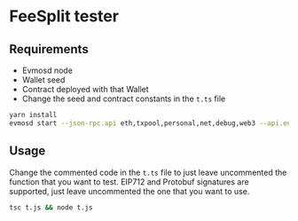 # FeeSplit tester

## Requirements

- Evmosd node
- Wallet seed
- Contract deployed with that Wallet
- Change the seed and contract constants in the `t.ts` file

```sh
yarn install
evmosd start --json-rpc.api eth,txpool,personal,net,debug,web3 --api.enable true --api.enabled-unsafe-cors true
```

## Usage

Change the commented code in the `t.ts` file to just leave uncommented the function that you want to test.
EIP712 and Protobuf signatures are supported, just leave uncommented the one that you want to use.

```sh
tsc t.js && node t.js
```
